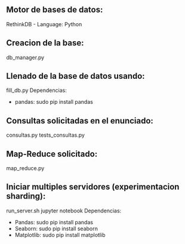 ## Motor de bases de datos:
RethinkDB - Language: Python
## Creacion de la base:
db_manager.py
## Llenado de la base de datos usando:
fill_db.py
Dependencias: 
* pandas: sudo pip install pandas 
## Consultas solicitadas en el enunciado:
consultas.py
tests_consultas.py
## Map-Reduce solicitado:
map_reduce.py
## Iniciar multiples servidores (experimentacion sharding):
run_server.sh
jupyter notebook
Dependencias: 
* Pandas: sudo pip install pandas
* Seaborn: sudo pip install seaborn
* Matplotlib: sudo pip install matplotlib